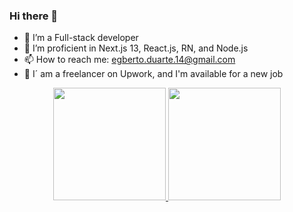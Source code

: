 ### Hi there 👋


- 🔭 I’m a Full-stack developer 
- 🌱 I’m proficient in Next.js 13, React.js, RN, and Node.js
- 📫 How to reach me: egberto.duarte.14@gmail.com
- 💼 I´ am a freelancer on Upwork, and I'm available for a new job

<div align="center">
  <a href="https://github.com/Oliveira-86">
  <img height="180em" src="https://github-readme-stats.vercel.app/api?username=Oliveira-86&show_icons=true&theme=dracula&include_all_commits=true&count_private=true"/>
  <img height="180em" src="https://github-readme-stats.vercel.app/api/top-langs/?username=Oliveira-86&layout=compact&langs_count=7&theme=dracula"/>
</div>
